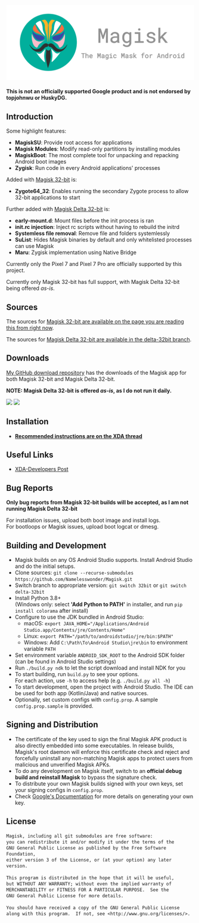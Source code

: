 ![](docs/images/logo.png)

#### This is not an officially supported Google product and is not endorsed by topjohnwu or HuskyDG.

## Introduction

Some highlight features:

- **MagiskSU**: Provide root access for applications
- **Magisk Modules**: Modify read-only partitions by installing modules
- **MagiskBoot**: The most complete tool for unpacking and repacking Android boot images
- **Zygisk**: Run code in every Android applications' processes

Added with [Magisk 32-bit](https://github.com/Namelesswonder/Magisk/tree/32bit) is:

- **Zygote64_32**: Enables running the secondary Zygote process to allow 32-bit applications to start

Further added with [Magisk Delta 32-bit](https://github.com/Namelesswonder/Magisk/tree/delta-32bit) is:

- **early-mount.d**: Mount files before the init process is ran
- **init.rc injection**: Inject rc scripts without having to rebuild the initrd
- **Systemless file removal**: Remove file and folders systemlessly
- **SuList**: Hides Magisk binaries by default and only whitelisted processes can use Magisk
- **Maru**: Zygisk implementation using Native Bridge

Currently only the Pixel 7 and Pixel 7 Pro are officially supported by this project.

Currently only Magisk 32-bit has full support, with Magisk Delta 32-bit being offered _as-is_.

## Sources

The sources for [Magisk 32-bit are available on the page you are reading this from right now](https://github.com/Namelesswonder/Magisk/tree/32bit).

The sources for [Magisk Delta 32-bit are available in the delta-32bit branch](https://github.com/Namelesswonder/Magisk/tree/delta-32bit).

## Downloads

[My GitHub download repository](https://github.com/Namelesswonder/magisk-files) has the downloads of the Magisk app for both Magisk 32-bit and Magisk Delta 32-bit.

**NOTE: Magisk Delta 32-bit is offered _as-is_, as I do not run it daily.**

[![](https://img.shields.io/badge/Magisk%2032bit-25210-blue)](https://raw.githubusercontent.com/Namelesswonder/magisk-files/main/magisk-32bit-release.apk)
[![](https://img.shields.io/badge/Magisk%20Delta%2032bit-25206-red)](https://raw.githubusercontent.com/Namelesswonder/magisk-files/main/magisk-delta-32bit-release.apk)

## Installation

- [**Recommended instructions are on the XDA thread**](https://forum.xda-developers.com/t/4521029/)

## Useful Links

- [XDA-Developers Post](https://forum.xda-developers.com/t/4521029/)

## Bug Reports

**Only bug reports from Magisk 32-bit builds will be accepted, as I am not running Magisk Delta 32-bit**

For installation issues, upload both boot image and install logs.<br>
For bootloops or Magisk issues, upload boot logcat or dmesg.<br>

## Building and Development

- Magisk builds on any OS Android Studio supports. Install Android Studio and do the initial setups.
- Clone sources: `git clone --recurse-submodules https://github.com/Namelesswonder/Magisk.git`
- Switch branch to appropriate version: `git switch 32bit` or `git switch delta-32bit`
- Install Python 3.8+ \
  (Windows only: select **'Add Python to PATH'** in installer, and run `pip install colorama` after install)
- Configure to use the JDK bundled in Android Studio:
  - macOS: `export JAVA_HOME="/Applications/Android Studio.app/Contents/jre/Contents/Home"`
  - Linux: `export PATH="/path/to/androidstudio/jre/bin:$PATH"`
  - Windows: Add `C:\Path\To\Android Studio\jre\bin` to environment variable `PATH`
- Set environment variable `ANDROID_SDK_ROOT` to the Android SDK folder (can be found in Android Studio settings)
- Run `./build.py ndk` to let the script download and install NDK for you
- To start building, run `build.py` to see your options. \
  For each action, use `-h` to access help (e.g. `./build.py all -h`)
- To start development, open the project with Android Studio. The IDE can be used for both app (Kotlin/Java) and native sources.
- Optionally, set custom configs with `config.prop`. A sample `config.prop.sample` is provided.

## Signing and Distribution

- The certificate of the key used to sign the final Magisk APK product is also directly embedded into some executables. In release builds, Magisk's root daemon will enforce this certificate check and reject and forcefully uninstall any non-matching Magisk apps to protect users from malicious and unverified Magisk APKs.
- To do any development on Magisk itself, switch to an **official debug build and reinstall Magisk** to bypass the signature check.
- To distribute your own Magisk builds signed with your own keys, set your signing configs in `config.prop`.
- Check [Google's Documentation](https://developer.android.com/studio/publish/app-signing.html#generate-key) for more details on generating your own key.

## License

    Magisk, including all git submodules are free software:
    you can redistribute it and/or modify it under the terms of the
    GNU General Public License as published by the Free Software Foundation,
    either version 3 of the License, or (at your option) any later version.

    This program is distributed in the hope that it will be useful,
    but WITHOUT ANY WARRANTY; without even the implied warranty of
    MERCHANTABILITY or FITNESS FOR A PARTICULAR PURPOSE.  See the
    GNU General Public License for more details.

    You should have received a copy of the GNU General Public License
    along with this program.  If not, see <http://www.gnu.org/licenses/>.
